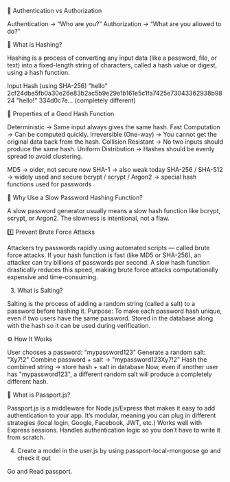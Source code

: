 🔐 Authentication vs Authorization

Authentication → “Who are you?”
Authorization → “What are you allowed to do?”

🔑 What is Hashing?

Hashing is a process of converting any input data (like a password, file, or text) into a fixed-length string of characters, called a hash value or digest, using a hash function.

Input	    Hash (using SHA-256)
"hello"   	2cf24dba5fb0a30e26e83b2ac5b9e29e1b161e5c1fa7425e73043362938b9824
"hello!"	334d0c7e... (completely different)

🧮 Properties of a Good Hash Function

Deterministic → Same input always gives the same hash.
Fast Computation → Can be computed quickly.
Irreversible (One-way) → You cannot get the original data back from the hash.
Collision Resistant → No two inputs should produce the same hash.
Uniform Distribution → Hashes should be evenly spread to avoid clustering.

MD5 → older, not secure now
SHA-1 → also weak today
SHA-256 / SHA-512 → widely used and secure
bcrypt / scrypt / Argon2 → special hash functions used for passwords


🔐 Why Use a Slow Password Hashing Function?

A slow password generator usually means a slow hash function like bcrypt, scrypt, or Argon2. The slowness is intentional, not a flaw.

1️⃣ Prevent Brute Force Attacks

Attackers try passwords rapidly using automated scripts — called brute force attacks.
If your hash function is fast (like MD5 or SHA-256), an attacker can try billions of passwords per second.
A slow hash function drastically reduces this speed, making brute force attacks computationally expensive and time-consuming.

3. What is Salting?

Salting is the process of adding a random string (called a salt) to a password before hashing it.
Purpose: To make each password hash unique, even if two users have the same password.
Stored in the database along with the hash so it can be used during verification.

⚙️ How It Works

User chooses a password: "mypassword123"
Generate a random salt: "Xy7!2"
Combine password + salt → "mypassword123Xy7!2"
Hash the combined string → store hash + salt in database
Now, even if another user has "mypassword123", a different random salt will produce a completely different hash.


🔑 What is Passport.js?

Passport.js is a middleware for Node.js/Express that makes it easy to add authentication to your app.
It’s modular, meaning you can plug in different strategies (local login, Google, Facebook, JWT, etc.)
Works well with Express sessions.
Handles authentication logic so you don’t have to write it from scratch.


4. Create a model in the user.js by using passport-local-mongoose go and check it out

Go and Read passport.
